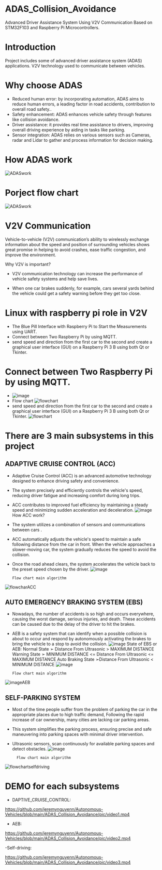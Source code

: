 # ADAS_Collision_Avoidance
Advanced Driver Assistance System Using V2V Communication Based on STM32F103 and Raspberry Pi Microcontrollers.

# Introduction
Project includes some of advanced driver assistance system (ADAS) applications.
V2V technology used to communicate between vehicles.

# Why choose ADAS
- Reduced human error: by incorporating automation, ADAS aims to reduce human errors, a leading factor in road accidents, contribution to overall road safety..
- Safety enhancement: ADAS enhances vehicle safety through features like collision avoidance.
- Driver assistance: it provides real time assistance to drivers, improving overall driving experience by aiding in tasks like parking.
- Sensor integration: ADAS relies on various sensors such as Cameras, radar and Lidar to gather and process information for decision making.

# How ADAS work
![ADASwork](https://github.com/jeremynguyenn/Autonomous-Vehicles/blob/main/ADAS_Collision_Avoidance/pic/ADAS_System.png)

# Porject flow chart
![ADASwork](https://github.com/jeremynguyenn/Autonomous-Vehicles/blob/main/ADAS_Collision_Avoidance/pic/Picture5.png)

# V2V Communication
Vehicle-to-vehicle (V2V) communication’s ability to wirelessly exchange information about the speed and position of surrounding vehicles shows great promise in helping to avoid crashes, ease traffic congestion, and improve the environment.

Why V2V is important?
- V2V communication technology can increase the performance of vehicle safety systems and help save lives. 

- When one car brakes suddenly, for example, cars several yards behind the vehicle could get a safety warning before they get too close. 

# Linux with raspberry pi role in V2V
- The Blue Pill Interface with Raspberry Pi to Start the Measurements using UART. 
- Connect between Two Raspberry Pi by using MQTT. 
- send speed and direction from the first car to the second and create a graphical user interface (GUI) on a Raspberry Pi 3 B using both Qt or Tkinter.

# Connect between Two Raspberry Pi by using MQTT.
- ![image](https://github.com/user-attachments/assets/362d298e-b4a0-42ef-9845-ca9b6b1b2741)
- Flow chart
![flowchart](https://github.com/jeremynguyenn/Autonomous-Vehicles/blob/main/ADAS_Collision_Avoidance/pic/Picture3.jpg)
- send speed and direction from the first car to the second and create a graphical user interface (GUI) on a Raspberry Pi 3 B using both Qt or Tkinter.
![flowchart](https://github.com/jeremynguyenn/Autonomous-Vehicles/blob/main/ADAS_Collision_Avoidance/pic/Picture4.jpg)

# There are 3 main subsystems in this project 
## ADAPTIVE CRUISE CONTROL (ACC)
- Adaptive Cruise Control (ACC) is an advanced automotive technology designed to enhance driving safety and convenience. 
- The system precisely and efficiently controls the vehicle's speed, reducing driver fatigue and increasing comfort during long trips.
- ACC contributes to improved fuel efficiency by maintaining a steady speed and minimizing sudden acceleration and deceleration.
![image](https://github.com/user-attachments/assets/3344ef46-7497-4061-8235-f1488fcaed8a)
      How ACC work?
- The system utilizes a combination of sensors and communications between cars .
- ACC automatically adjusts the vehicle's speed to maintain a safe following distance from the car in front. When the vehicle approaches a slower-moving car, the system gradually reduces the speed to avoid the collision.
- Once the road ahead clears, the system accelerates the vehicle back to the preset speed chosen by the driver. 
![image](https://github.com/user-attachments/assets/7ee67ee7-3682-48e5-97f3-64290300ff9d)

      Flow chart main algorithm
![flowcharACC](https://github.com/jeremynguyenn/Autonomous-Vehicles/blob/main/ADAS_Collision_Avoidance/pic/ADAPTIVE_CRUISE_CONTROL.png)

## AUTO EMERGENCY BRAKING SYSTEM (EBS)
- Nowadays, the number of accidents is so high and occurs everywhere, causing the worst damage, serious injuries, and death. These accidents can be caused due to the delay of the driver to hit the brakes.
- AEB is a safety system that can identify when a possible collision is about to occur and respond by autonomously activating the brakes to bring the vehicle to a stop to avoid the collision. 
![image](https://github.com/user-attachments/assets/17159e65-1423-487a-9d48-93587900d2d2)
      State of EBS or AEB:
Normal State
➢ Distance From Ultrasonic > MAXIMUM DISTANCE
Warning State
➢ MINIMUM DISTANCE <= Distance From Ultrasonic <= MAXIMUM DISTANCE
Auto Braking State
➢Distance From Ultrasonic < MINIMUM DISTANCE
![image](https://github.com/user-attachments/assets/7ca8d726-ed7b-4f80-9731-a23cdba23e51)

      Flow chart main algorithm
![imageAEB](https://github.com/jeremynguyenn/Autonomous-Vehicles/blob/main/ADAS_Collision_Avoidance/pic/AEB.png)

## SELF-PARKING SYSTEM
- Most of the time people suffer from the problem of parking the car in the appropriate places due to high traffic demand, Following the rapid increase of car ownership, many cities are lacking car parking areas.
- This system simplifies the parking process, ensuring precise and safe maneuvering into parking spaces with minimal driver intervention.
- Ultrasonic sensors, scan continuously for available parking spaces and detect obstacles.
![image](https://github.com/user-attachments/assets/03fc127f-9dee-4668-b6db-9ff1d9ddc760)

        Flow chart main algorithm
![flowchartselfdriving](https://github.com/jeremynguyenn/Autonomous-Vehicles/blob/main/ADAS_Collision_Avoidance/pic/SELF_PARKING_SYSTEM.png)

# DEMO for each subsystems
- DAPTIVE_CRUISE_CONTROL:

https://github.com/jeremynguyenn/Autonomous-Vehicles/blob/main/ADAS_Collision_Avoidance/pic/video1.mp4

- AEB:

https://github.com/jeremynguyenn/Autonomous-Vehicles/blob/main/ADAS_Collision_Avoidance/pic/video2.mp4

-Self-driving:

https://github.com/jeremynguyenn/Autonomous-Vehicles/blob/main/ADAS_Collision_Avoidance/pic/video3.mp4
